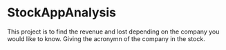 # StockAppAnalysis

This project is to find the revenue and lost depending on the company you would like to know. Giving the acronymn of the company in the stock.
